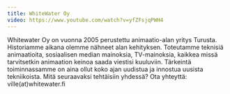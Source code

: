```yaml
---
title: WhiteWater Oy
video: https://www.youtube.com/watch?v=yfZFsjqPWH4
---
```


Whitewater Oy on vuonna 2005 perustettu animaatio-alan yritys Turusta. Historiamme aikana olemme nähneet alan kehityksen. Toteutamme teknisiä animaatioita, sosiaalisen median mainoksia, TV-mainoksia, kaikkea missä tarvitsetkin animaation keinoa saada viestisi kuuluviin. Tärkeintä toiminnassamme on aina ollut koko ajan uudistua ja innostua uusista tekniikoista. Mitä seuraavaksi tehtäisiin yhdessä? Ota yhteyttä: ville(at)whitewater.fi
